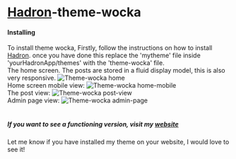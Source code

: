 [Hadron](https://github.com/hadronjs/hadron)-theme-wocka
==================

#### Installing 
To install theme wocka, Firstly, follow the instructions on how to install [Hadron](https://github.com/hadronjs/hadron). once you have done this replace the 'mytheme' file inside 'yourHadronApp/themes' with the 'theme-wocka' file.
<br/>
The home screen. The posts are stored in a fluid display model, this is also very responsive.
![Theme-wocka home](http://farm4.staticflickr.com/3919/14540561639_3993620148_b.jpg)
<br/>
Home screen mobile view:
![Theme-wocka home-mobile](http://farm4.staticflickr.com/3908/14724018191_dc6314be91_b.jpg)
<br/>
The post view:
![Theme-wocka post-view](http://farm4.staticflickr.com/3896/14726901602_519b68c4c4_b.jpg)
<br/>
Admin page view:
![Theme-wocka admin-page](http://farm3.staticflickr.com/2910/14726902502_b3747dfa97_b.jpg)
<br/>
<br/>
##### If you want to see a functioning version, visit my [website](jacobplaster.net)
Let me know if you have installed my theme on your website, I would love to see it!